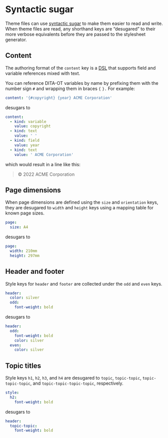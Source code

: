 # Syntactic sugar

Theme files can use [syntactic sugar](https://en.wikipedia.org/wiki/Syntactic_sugar) to make them easier to read and write. When theme files are read, any shorthand keys are “desugared” to their more verbose equivalents before they are passed to the stylesheet generator.

## Content

The authoring format of the `content` key is a [DSL](https://en.wikipedia.org/wiki/Domain-specific_language) that supports field and variable references mixed with text.

You can reference DITA-OT variables by name by prefixing them with the number sign `#` and wrapping them in braces `{` `}.` For example:

```yaml
content: '{#copyright} {year} ACME Corporation'
```

desugars to

```yaml
content:
  - kind: variable
    value: copyright
  - kind: text
    value: ' '
  - kind: field
    value: year
  - kind: text
    value: ' ACME Corporation'
```

which would result in a line like this:

> © 2022 ACME Corporation

## Page dimensions

When page dimensions are defined using the `size` and `orientation` keys, they are desugared to `width` and `height` keys using a mapping table for known page sizes.

```yaml
page:
  size: A4
```

desugars to

```yaml
page:
  width: 210mm
  height: 297mm
```

## Header and footer

Style keys for `header` and `footer` are collected under the `odd` and `even` keys.

```yaml
header:
  color: silver
  odd:
    font-weight: bold
```

desugars to

```yaml
header:
  odd:
    font-weight: bold
    color: silver
  even:
    color: silver
```

## Topic titles

Style keys `h1`, `h2`, `h3`, and `h4` are desugared to `topic`, `topic-topic`, `topic-topic-topic`, and `topic-topic-topic-topic`, respectively.

```yaml
style:
  h2:
    font-weight: bold
```

desugars to

```yaml
header:
  topic-topic:
    font-weight: bold
```

